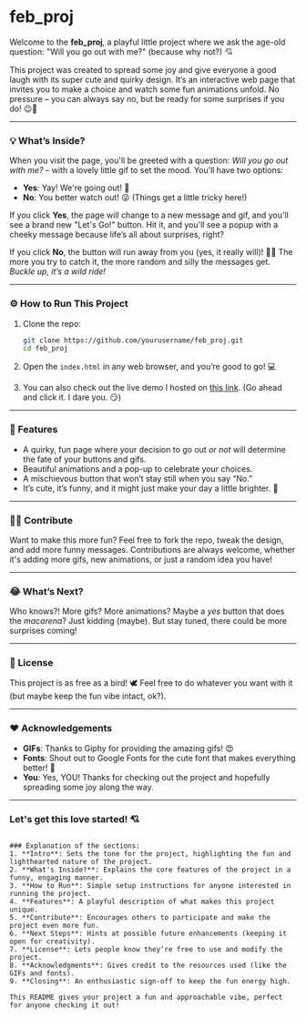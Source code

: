 # feb_proj

Welcome to the **feb_proj**, a playful little project where we ask the age-old question: "Will you go out with me?" (because why not?) 💘

This project was created to spread some joy and give everyone a good laugh with its super cute and quirky design. It’s an interactive web page that invites you to make a choice and watch some fun animations unfold. No pressure – you can always say no, but be ready for some surprises if you do! 😉💖

---

### **💡 What’s Inside?**

When you visit the page, you'll be greeted with a question: *Will you go out with me?* – with a lovely little gif to set the mood. You’ll have two options:
- **Yes**: Yay! We're going out! 🥳
- **No**: You better watch out! 😜 (Things get a little tricky here!)

If you click **Yes**, the page will change to a new message and gif, and you'll see a brand new "Let's Go!" button. Hit it, and you'll see a popup with a cheeky message because life’s all about surprises, right?

If you click **No**, the button will run away from you (yes, it really will)! 🏃‍♀️ The more you try to catch it, the more random and silly the messages get. *Buckle up, it’s a wild ride!*

---

### **⚙️ How to Run This Project**

1. Clone the repo:
   ```bash
   git clone https://github.com/yourusername/feb_proj.git
   cd feb_proj
   ```
   
2. Open the `index.html` in any web browser, and you’re good to go! 💻

3. You can also check out the live demo I hosted on [this link](https://kritzr.github.io/feb_proj/). (Go ahead and click it. I dare you. 😏)

---

### **🌟 Features**

- A quirky, fun page where your decision to go out *or not* will determine the fate of your buttons and gifs.
- Beautiful animations and a pop-up to celebrate your choices.
- A mischievous button that won’t stay still when you say “No.”
- It’s cute, it’s funny, and it might just make your day a little brighter. 🌈

---

### **💁‍♂️ Contribute**

Want to make this more fun? Feel free to fork the repo, tweak the design, and add more funny messages. Contributions are always welcome, whether it's adding more gifs, new animations, or just a random idea you have!

---

### **😂 What’s Next?**

Who knows?! More gifs? More animations? Maybe a *yes* button that does the *macarena*? Just kidding (maybe). But stay tuned, there could be more surprises coming!

---

### **📜 License**

This project is as free as a bird! 🕊 Feel free to do whatever you want with it (but maybe keep the fun vibe intact, ok?).

---

### **❤️ Acknowledgements**

- **GIFs**: Thanks to Giphy for providing the amazing gifs! 😍
- **Fonts**: Shout out to Google Fonts for the cute font that makes everything better! 💖
- **You**: Yes, YOU! Thanks for checking out the project and hopefully spreading some joy along the way.

---

### **Let's get this love started! 💘**
```

### Explanation of the sections:
1. **Intro**: Sets the tone for the project, highlighting the fun and lighthearted nature of the project.
2. **What's Inside?**: Explains the core features of the project in a funny, engaging manner.
3. **How to Run**: Simple setup instructions for anyone interested in running the project.
4. **Features**: A playful description of what makes this project unique.
5. **Contribute**: Encourages others to participate and make the project even more fun.
6. **Next Steps**: Hints at possible future enhancements (keeping it open for creativity).
7. **License**: Lets people know they’re free to use and modify the project.
8. **Acknowledgments**: Gives credit to the resources used (like the GIFs and fonts).
9. **Closing**: An enthusiastic sign-off to keep the fun energy high.

This README gives your project a fun and approachable vibe, perfect for anyone checking it out!
